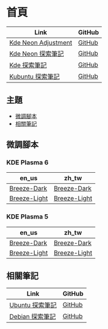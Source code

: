 

# 首頁

| Link | GitHub |
| ---- | ------ |
| [Kde Neon Adjustment](https://samwhelp.github.io/kde-neon-adjustment/) | [GitHub](https://github.com/samwhelp/kde-neon-adjustment) |
| [Kde Neon 探索筆記](https://samwhelp.github.io/note-about-kde-neon/) | [GitHub](https://github.com/samwhelp/note-about-kde-neon) |
| [Kde 探索筆記](https://samwhelp.github.io/note-about-kde/) | [GitHub](https://github.com/samwhelp/note-about-kde) |
| [Kubuntu 探索筆記](https://samwhelp.github.io/note-about-kubuntu/) | [GitHub](https://github.com/samwhelp/note-about-kubuntu) |




## 主題

* [微調腳本](#微調腳本)
* [相關筆記](#相關筆記)




## 微調腳本


### KDE Plasma 6

| en_us    | zh_tw    |
| -------- | -------- |
| [Breeze-Dark](https://github.com/samwhelp/kde-neon-adjustment/tree/main/prototype/main/kde-config/locale/en_us/Breeze-Dark) | [Breeze-Dark](https://github.com/samwhelp/kde-neon-adjustment/tree/main/prototype/main/kde-config/locale/zh_tw/Breeze-Dark) |
| [Breeze-Light](https://github.com/samwhelp/kde-neon-adjustment/tree/main/prototype/main/kde-config/locale/en_us/Breeze-Light) | [Breeze-Light](https://github.com/samwhelp/kde-neon-adjustment/tree/main/prototype/main/kde-config/locale/zh_tw/Breeze-Light) |


### KDE Plasma 5

| en_us    | zh_tw    |
| -------- | -------- |
| [Breeze-Dark](https://github.com/samwhelp/kde-neon-adjustment/tree/main/prototype/V5/kde-config/locale/en_us/Breeze-Dark) | [Breeze-Dark](https://github.com/samwhelp/kde-neon-adjustment/tree/main/prototype/V5/kde-config/locale/zh_tw/Breeze-Dark) |
| [Breeze-Light](https://github.com/samwhelp/kde-neon-adjustment/tree/main/prototype/V5/kde-config/locale/en_us/Breeze-Light) | [Breeze-Light](https://github.com/samwhelp/kde-neon-adjustment/tree/main/prototype/V5/kde-config/locale/zh_tw/Breeze-Light) |




## 相關筆記

| Link | GitHub |
| ---- | ------ |
| [Ubuntu 探索筆記](https://samwhelp.github.io/note-about-ubuntu/) | [GitHub](https://github.com/samwhelp/note-about-ubuntu) |
| [Debian 探索筆記](https://samwhelp.github.io/note-about-debian/) | [GitHub](https://github.com/samwhelp/note-about-debian) |
